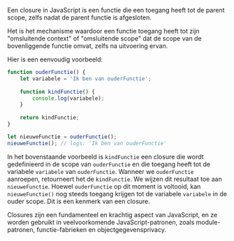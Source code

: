 Een closure in JavaScript is een functie die een toegang heeft tot de parent scope, zelfs nadat de parent functie is afgesloten.

Het is het mechanisme waardoor een functie toegang heeft tot zijn "omsluitende context" of "omsluitende scope" dat de scope van de bovenliggende functie omvat, zelfs na uitvoering ervan. 

Hier is een eenvoudig voorbeeld:

```javascript
function ouderFunctie() {
    let variabele = 'Ik ben van ouderFunctie';
    
    function kindFunctie() {
        console.log(variabele);
    }
    
    return kindFunctie;
}

let nieuweFunctie = ouderFunctie();
nieuweFunctie(); // logs: 'Ik ben van ouderFunctie'
```

In het bovenstaande voorbeeld is `kindFunctie` een closure die wordt gedefinieerd in de scope van `ouderFunctie` en die toegang heeft tot de variabele `variabele` van `ouderFunctie`. Wanneer we `ouderFunctie` aanroepen, retourneert het de `kindFunctie`. We wijzen dit resultaat toe aan `nieuweFunctie`. Hoewel `ouderFunctie` op dit moment is voltooid, kan `nieuweFunctie()` nog steeds toegang krijgen tot de variabele `variabele` in de ouder scope. Dit is een kenmerk van een closure.

Closures zijn een fundamenteel en krachtig aspect van JavaScript, en ze worden gebruikt in veelvoorkomende JavaScript-patronen, zoals module-patronen, functie-fabrieken en objectgegevensprivacy.
